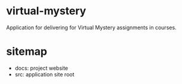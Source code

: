 # virtual-mystery
Application for delivering for Virtual Mystery assignments in courses.

# sitemap
* docs: project website
* src: application site root



